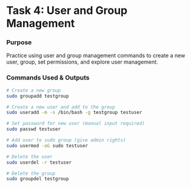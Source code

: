 # Task 4: User and Group Management

### Purpose

Practice using user and group management commands to create a new user, group, set permissions, and explore user management.

### Commands Used & Outputs

```bash
# Create a new group
sudo groupadd testgroup

# Create a new user and add to the group
sudo useradd -m -s /bin/bash -g testgroup testuser

# Set password for new user (manual input required)
sudo passwd testuser

# Add user to sudo group (give admin rights)
sudo usermod -aG sudo testuser

# Delete the user
sudo userdel -r testuser

# Delete the group
sudo groupdel testgroup
